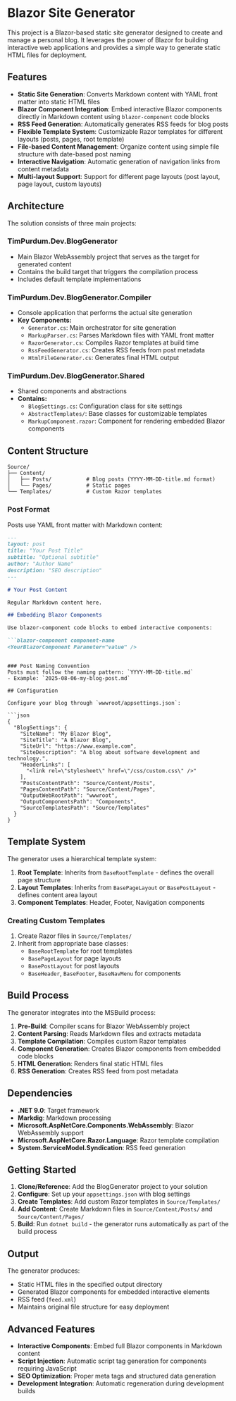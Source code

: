 # Blazor Site Generator

This project is a Blazor-based static site generator designed to create and manage a personal blog. It leverages the power of Blazor for building interactive web applications and provides a simple way to generate static HTML files for deployment.

## Features

- **Static Site Generation**: Converts Markdown content with YAML front matter into static HTML files
- **Blazor Component Integration**: Embed interactive Blazor components directly in Markdown content using `blazor-component` code blocks
- **RSS Feed Generation**: Automatically generates RSS feeds for blog posts
- **Flexible Template System**: Customizable Razor templates for different layouts (posts, pages, root template)
- **File-based Content Management**: Organize content using simple file structure with date-based post naming
- **Interactive Navigation**: Automatic generation of navigation links from content metadata
- **Multi-layout Support**: Support for different page layouts (post layout, page layout, custom layouts)

## Architecture

The solution consists of three main projects:

### TimPurdum.Dev.BlogGenerator
- Main Blazor WebAssembly project that serves as the target for generated content
- Contains the build target that triggers the compilation process
- Includes default template implementations

### TimPurdum.Dev.BlogGenerator.Compiler
- Console application that performs the actual site generation
- **Key Components:**
  - `Generator.cs`: Main orchestrator for site generation
  - `MarkupParser.cs`: Parses Markdown files with YAML front matter
  - `RazorGenerator.cs`: Compiles Razor templates at build time
  - `RssFeedGenerator.cs`: Creates RSS feeds from post metadata
  - `HtmlFileGenerator.cs`: Generates final HTML output

### TimPurdum.Dev.BlogGenerator.Shared
- Shared components and abstractions
- **Contains:**
  - `BlogSettings.cs`: Configuration class for site settings
  - `AbstractTemplates/`: Base classes for customizable templates
  - `MarkupComponent.razor`: Component for rendering embedded Blazor components

## Content Structure

```
Source/
├── Content/
│   ├── Posts/           # Blog posts (YYYY-MM-DD-title.md format)
│   └── Pages/           # Static pages
└── Templates/           # Custom Razor templates
```

### Post Format
Posts use YAML front matter with Markdown content:

```markdown
---
layout: post
title: "Your Post Title"
subtitle: "Optional subtitle"
author: "Author Name"
description: "SEO description"
---

# Your Post Content

Regular Markdown content here.

## Embedding Blazor Components

Use blazor-component code blocks to embed interactive components:

```blazor-component component-name
<YourBlazorComponent Parameter="value" />
```
```

### Post Naming Convention
Posts must follow the naming pattern: `YYYY-MM-DD-title.md`
- Example: `2025-08-06-my-blog-post.md`

## Configuration

Configure your blog through `wwwroot/appsettings.json`:

```json
{
  "BlogSettings": {
    "SiteName": "My Blazor Blog",
    "SiteTitle": "A Blazor Blog",
    "SiteUrl": "https://www.example.com",
    "SiteDescription": "A blog about software development and technology.",
    "HeaderLinks": [
      "<link rel=\"stylesheet\" href=\"/css/custom.css\" />"
    ],
    "PostsContentPath": "Source/Content/Posts",
    "PagesContentPath": "Source/Content/Pages",
    "OutputWebRootPath": "wwwroot",
    "OutputComponentsPath": "Components",
    "SourceTemplatesPath": "Source/Templates"
  }
}
```

## Template System

The generator uses a hierarchical template system:

1. **Root Template**: Inherits from `BaseRootTemplate` - defines the overall page structure
2. **Layout Templates**: Inherits from `BasePageLayout` or `BasePostLayout` - defines content area layout
3. **Component Templates**: Header, Footer, Navigation components

### Creating Custom Templates

1. Create Razor files in `Source/Templates/`
2. Inherit from appropriate base classes:
   - `BaseRootTemplate` for root templates
   - `BasePageLayout` for page layouts
   - `BasePostLayout` for post layouts
   - `BaseHeader`, `BaseFooter`, `BaseNavMenu` for components

## Build Process

The generator integrates into the MSBuild process:

1. **Pre-Build**: Compiler scans for Blazor WebAssembly project
2. **Content Parsing**: Reads Markdown files and extracts metadata
3. **Template Compilation**: Compiles custom Razor templates
4. **Component Generation**: Creates Blazor components from embedded code blocks
5. **HTML Generation**: Renders final static HTML files
6. **RSS Generation**: Creates RSS feed from post metadata

## Dependencies

- **.NET 9.0**: Target framework
- **Markdig**: Markdown processing
- **Microsoft.AspNetCore.Components.WebAssembly**: Blazor WebAssembly support
- **Microsoft.AspNetCore.Razor.Language**: Razor template compilation
- **System.ServiceModel.Syndication**: RSS feed generation

## Getting Started

1. **Clone/Reference**: Add the BlogGenerator project to your solution
2. **Configure**: Set up your `appsettings.json` with blog settings
3. **Create Templates**: Add custom Razor templates in `Source/Templates/`
4. **Add Content**: Create Markdown files in `Source/Content/Posts/` and `Source/Content/Pages/`
5. **Build**: Run `dotnet build` - the generator runs automatically as part of the build process

## Output

The generator produces:
- Static HTML files in the specified output directory
- Generated Blazor components for embedded interactive elements
- RSS feed (`feed.xml`)
- Maintains original file structure for easy deployment

## Advanced Features

- **Interactive Components**: Embed full Blazor components in Markdown content
- **Script Injection**: Automatic script tag generation for components requiring JavaScript
- **SEO Optimization**: Proper meta tags and structured data generation
- **Development Integration**: Automatic regeneration during development builds
